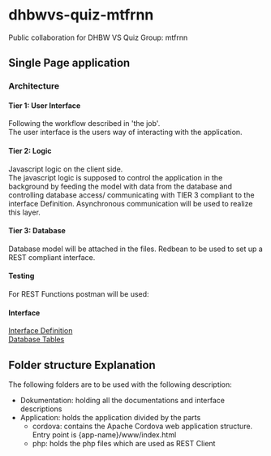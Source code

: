 # dhbwvs-quiz-mtfrnn
Public collaboration for DHBW VS Quiz Group: mtfrnn

## Single Page application
### Architecture
#### Tier 1: User Interface
Following the workflow described in 'the job'.<br>
The user interface is the users way of interacting with the application.
#### Tier 2: Logic 
Javascript logic on the client side.<br>
The javascript logic is supposed to control the application in the background by feeding the model with data from the database and controlling database access/ communicating with TIER 3 compliant to the interface Definition. Asynchronous communication will be used to realize this layer.
#### Tier 3: Database
Database model will be attached in the files.
Redbean to be used to set up a REST compliant interface.

#### Testing
For REST Functions postman will be used:
<div class="postman-run-button"
data-postman-action="collection/import"
data-postman-var-1="4f963c18c654341d5504"></div>
<script type="text/javascript">
  (function (p,o,s,t,m,a,n) {
    !p[s] && (p[s] = function () { (p[t] || (p[t] = [])).push(arguments); });
    !o.getElementById(s+t) && o.getElementsByTagName("head")[0].appendChild((
      (n = o.createElement("script")),
      (n.id = s+t), (n.async = 1), (n.src = m), n
    ));
  }(window, document, "_pm", "PostmanRunObject", "https://run.pstmn.io/button.js"));
</script>

#### Interface
 [Interface Definition](http://htmlpreview.github.com/?https://github.com/kuromogeko/dhbwvs-quiz-mtfrnn/blob/master/Dokumentation/schnittstellenDefinitionRedBean.html)<br>
[Database Tables](https://github.com/kuromogeko/dhbwvs-quiz-mtfrnn/blob/master/Dokumentation/eer_quiz_vs.png)
## Folder structure Explanation

The following folders are to be used with the following description:

- Dokumentation: holding all the documentations and interface descriptions
- Application: holds the application divided by the parts
  - cordova: contains the Apache Cordova web application structure. Entry point is {app-name}/www/index.html
  - php: holds the php files which are used as REST Client

